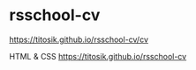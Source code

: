 # rsschool-cv


https://titosik.github.io/rsschool-cv/cv


HTML & CSS
https://titosik.github.io/rsschool-cv
